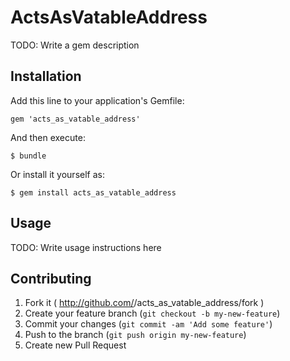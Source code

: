 # ActsAsVatableAddress

TODO: Write a gem description

## Installation

Add this line to your application's Gemfile:

    gem 'acts_as_vatable_address'

And then execute:

    $ bundle

Or install it yourself as:

    $ gem install acts_as_vatable_address

## Usage

TODO: Write usage instructions here

## Contributing

1. Fork it ( http://github.com/<my-github-username>/acts_as_vatable_address/fork )
2. Create your feature branch (`git checkout -b my-new-feature`)
3. Commit your changes (`git commit -am 'Add some feature'`)
4. Push to the branch (`git push origin my-new-feature`)
5. Create new Pull Request
